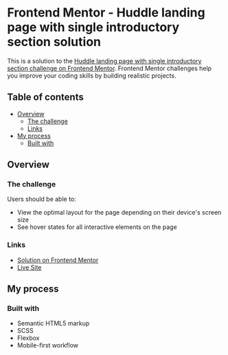 # Frontend Mentor - Huddle landing page with single introductory section solution

This is a solution to the [Huddle landing page with single introductory section challenge on Frontend Mentor](https://www.frontendmentor.io/challenges/huddle-landing-page-with-a-single-introductory-section-B_2Wvxgi0). Frontend Mentor challenges help you improve your coding skills by building realistic projects.

## Table of contents

- [Overview](#overview)
  - [The challenge](#the-challenge)
  - [Links](#links)
- [My process](#my-process)
  - [Built with](#built-with)

## Overview

### The challenge

Users should be able to:

- View the optimal layout for the page depending on their device's screen size
- See hover states for all interactive elements on the page

### Links

- [Solution on Frontend Mentor](https://www.frontendmentor.io/solutions/htmlscss-huddle-landing-page-hHCsoOKmWO)
- [Live Site](https://dudeldups.github.io/FM-huddle-landing-page/)

## My process

### Built with

- Semantic HTML5 markup
- SCSS
- Flexbox
- Mobile-first workflow
